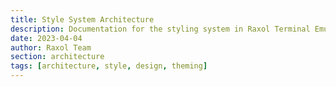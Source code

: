 ```yaml
---
title: Style System Architecture
description: Documentation for the styling system in Raxol Terminal Emulator
date: 2023-04-04
author: Raxol Team
section: architecture
tags: [architecture, style, design, theming]
---
```

